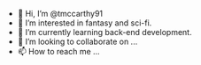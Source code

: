 - 👋 Hi, I’m @tmccarthy91
- 👀 I’m interested in fantasy and sci-fi.
- 🌱 I’m currently learning back-end development.
- 💞️ I’m looking to collaborate on ...
- 📫 How to reach me ...

<!---
tmccarthy91/tmccarthy91 is a ✨ special ✨ repository because its `README.md` (this file) appears on your GitHub profile.
You can click the Preview link to take a look at your changes.
--->
